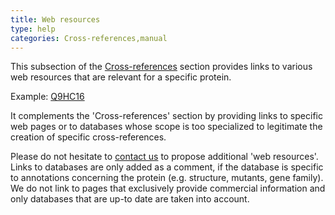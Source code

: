 ```yaml
---
title: Web resources
type: help
categories: Cross-references,manual
---
```


This subsection of the [Cross-references](https://www.uniprot.org/help/cross_references_section) section provides links to various web resources that are relevant for a specific protein.

Example: [Q9HC16](https://www.uniprot.org/uniprotkb/Q9HC16#cross-references)

It complements the 'Cross-references' section by providing links to specific web pages or to databases whose scope is too specialized to legitimate the creation of specific cross-references.

Please do not hesitate to [contact us](https://www.uniprot.org/contact) to propose additional 'web resources'. Links to databases are only added as a comment, if the database is specific to annotations concerning the protein (e.g. structure, mutants, gene family). We do not link to pages that exclusively provide commercial information and only databases that are up-to date are taken into account.
